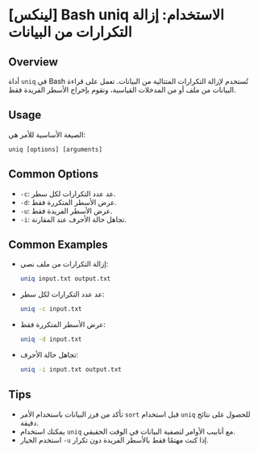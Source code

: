 # [لينكس] Bash uniq الاستخدام: إزالة التكرارات من البيانات

## Overview
أداة `uniq` في Bash تُستخدم لإزالة التكرارات المتتالية من البيانات. تعمل على قراءة البيانات من ملف أو من المدخلات القياسية، وتقوم بإخراج الأسطر الفريدة فقط.

## Usage
الصيغة الأساسية للأمر هي:
```
uniq [options] [arguments]
```

## Common Options
- `-c`: عد عدد التكرارات لكل سطر.
- `-d`: عرض الأسطر المتكررة فقط.
- `-u`: عرض الأسطر الفريدة فقط.
- `-i`: تجاهل حالة الأحرف عند المقارنة.

## Common Examples
- إزالة التكرارات من ملف نصي:
    ```bash
    uniq input.txt output.txt
    ```

- عد عدد التكرارات لكل سطر:
    ```bash
    uniq -c input.txt
    ```

- عرض الأسطر المتكررة فقط:
    ```bash
    uniq -d input.txt
    ```

- تجاهل حالة الأحرف:
    ```bash
    uniq -i input.txt output.txt
    ```

## Tips
- تأكد من فرز البيانات باستخدام الأمر `sort` قبل استخدام `uniq` للحصول على نتائج دقيقة.
- يمكنك استخدام `uniq` مع أنابيب الأوامر لتصفية البيانات في الوقت الحقيقي.
- استخدم الخيار `-u` إذا كنت مهتمًا فقط بالأسطر الفريدة دون تكرار.